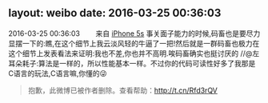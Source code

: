 layout: weibo
date: 2016-03-25 00:36:03
---
2016-03-25 00:36:03  &nbsp;&nbsp;&nbsp;&nbsp;&nbsp;&nbsp; 来自 <a href="sinaweibo://customweibosource" rel="nofollow">iPhone 5s</a>
事关面子能力的时候,码畜也是要尽力显摆一下的:瞧,在这个细节上我云淡风轻的牛逼了一把!然后就是一群码畜也极力在这个细节上发表看法来证明:我也不差,你也并不高明.唉码畜确实也挺讨厌的 //@左耳朵耗子:算法是一样的，所以性能基本一样。不过你的代码可读性好多了我那是C语言的玩法,C语言嘛,你懂的😜
>  抱歉，此微博已被作者删除。查看帮助：http://t.cn/Rfd3rQV

